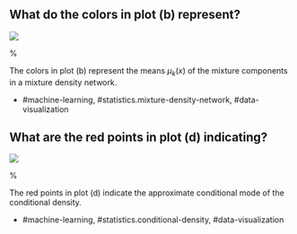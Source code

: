 ## What do the colors in plot (b) represent?

![](https://cdn.mathpix.com/cropped/2024_05_26_6a9b15d90f257837d782g-1.jpg?height=425&width=415&top_left_y=234&top_left_x=679)

%

The colors in plot (b) represent the means $\mu_{k}(x)$ of the mixture components in a mixture density network.

- #machine-learning, #statistics.mixture-density-network, #data-visualization

## What are the red points in plot (d) indicating?

![](https://cdn.mathpix.com/cropped/2024_05_26_6a9b15d90f257837d782g-1.jpg?height=432&width=418&top_left_y=761&top_left_x=1183)

%

The red points in plot (d) indicate the approximate conditional mode of the conditional density.

- #machine-learning, #statistics.conditional-density, #data-visualization